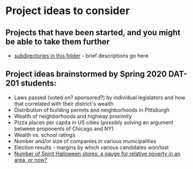 # Project ideas to consider

## Projects that have been started, and you might be able to take them further

* [subdirectories in this folder](./) - brief descriptions go here

## Project ideas brainstormed by Spring 2020 DAT-201 students:

* Laws passed (voted on? sponsored?) by individual legislators and how that correlated with their district's wealth
* Distribution of building permits and neighborhoods in Pittsburgh
* Wealth of neighborhoods and highway proximity
* Pizza places per capita in US cities (possibly solving an argument between proponents of Chicago and NY)
* Wealth vs. school ratings
* Number and/or size of companies in various municipalities
* Election results - margins by which various candidates won/lost
* [Number of Spirit Halloween stores: a gauge for relative poverty in an area, or now?](https://twitter.com/spindlypete/status/1300895570337304576)
